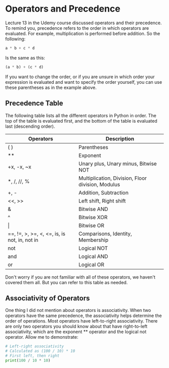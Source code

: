 # Operators and Precedence

Lecture 13 in the Udemy course discussed operators and their precedence. To remind you, precedence refers to
the order in which operators are evaluated. For example, multiplication is performed before addition. So the following:

```python
a * b + c * d
```

Is the same as this:

```python
(a * b) + (c * d)
```

If you want to change the order, or if you are unsure in which order your expression is evaluated and want to specify
the order yourself, you can use these parentheses as in the example above.

## Precedence Table

The following table lists all the different operators in Python in order. The top of the table is evaluated first,
and the bottom of the table is evaluated last (descending order).

| Operators                   | Description          |
|-----------------------------|----------------------|
| ( )                         | Parentheses          |
| \*\*                        | Exponent             |
| +x, -x, ~x                  | Unary plus, Unary minus, Bitwise NOT |
| \*, /, //, %                | Multiplication, Division, Floor division, Modulus |
| +, -                        | Addition, Subtraction |
| <<, >>                      | Left shift, Right shift |
| &                           | Bitwise AND          |
| ^                           | Bitwise XOR          |
| \|                          | Bitwise OR           |
| ==, !=, >, >=, <, <=, is, is not, in, not in | Comparisons, Identity, Membership |
| not                         | Logical NOT          |
| and                         | Logical AND          |
| or                          | Logical OR           |

Don't worry if you are not familiar with all of these operators, we haven't covered them all. But you can refer
to this table as needed.

## Associativity of Operators

One thing I did not mention about operators is associativity. When two operators have the same precedence, the
associativity helps determine the order of operations. Most operators have left-to-right associativity. There are
only two operators you should know about that have right-to-left associativity, which are the exponent \*\* operator
and the logical not operator. Allow me to demonstrate:

```python
# Left-right associativity
# Calculated as (100 / 10) * 10
# First left, then right
print(100 / 10 * 10)
```